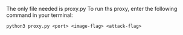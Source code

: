 The only file needed is proxy.py
To run ths proxy, enter the following command in your terminal:

`python3 proxy.py <port> <image-flag> <attack-flag>`